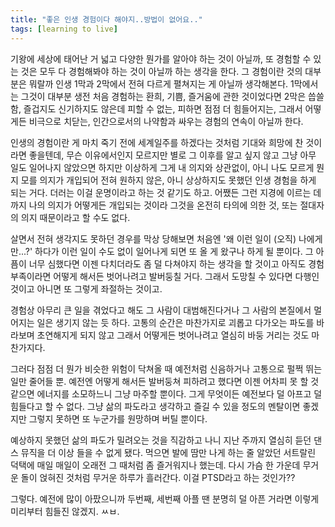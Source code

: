 ```yaml
---
title: "좋은 인생 경험이다 해야지..방법이 없어요.."
tags: [learning to live]
---
```


기왕에 세상에 태어난 거 넓고 다양한 뭔가를 알아야 하는 것이 아닐까, 또 경험할 수 있는 것은 모두 다 경험해봐야 하는 것이 아닐까 하는 생각을 한다. 그 경험이란 것의 대부분은 뭐랄까 인생 1막과 2막에서 전혀 다르게 펼쳐지는 게 아닐까 생각해본다. 1막에서는 그것이 대부분 생전 처음 경험하는 환희, 기쁨, 즐거움에 관한 것이었다면 2막은 씁쓸함, 즐겁지도 신기하지도 않은데 피할 수 없는, 피하면 점점 더 힘들어지는, 그래서 어떻게든 비극으로 치닫는, 인간으로서의 나약함과 싸우는 경험의 연속이 아닐까 한다.

인생의 경험이란 게 마치 죽기 전에 세계일주를 하겠다는 것처럼 기대와 희망에 찬 것이라면 좋을텐데, 무슨 이유에서인지 모르지만 별로 그 이후를 알고 싶지 않고 그냥 아무 일도 일어나지 않았으면 하지만 이상하게 그게 내 의지와 상관없이, 아니 나도 모르게 뭔지 모를 의지가 개입되어 전혀 원하지 않은, 아니 상상하지도 못했던 인생 경험을 하게 되는 거다. 더러는 이걸 운명이라고 하는 것 같기도 하고. 어쨌든 그런 지경에 이르는 데 까지 나의 의지가 어떻게든 개입되는 것이라 그것을 온전히 타의에 의한 것, 또는 절대자의 의지 때문이라고 할 수도 없다.

살면서 전혀 생각지도 못하던 경우를 막상 당해보면 처음엔 '왜 이런 일이 (오직) 나에게만...?' 하다가 이런 일이 수도 없이 일어나게 되면 또 올 게 왔구나 하게 될 뿐이다. 그 아픔이 너무 심했다면 이젠 다치더라도 좀 덜 다쳐야지 하는 생각을 할 것이고 아직도 경험 부족이라면 어떻게 해서든 벗어나려고 발버둥칠 거다. 그래서 도망칠 수 있다면 다행인 것이고 아니면 또 그렇게 좌절하는 것이고. 

경험상 아무리 큰 일을 겪었다고 해도 그 사람이 대범해진다거나 그 사람의 본질에서 멀어지는 일은 생기지 않는 듯 하다. 고통의 순간은 마찬가지로 괴롭고 다가오는 파도를 바라보며 초연해지게 되지 않고 그래서 어떻게든 벗어나려고 열심히 바둥 거리는 것도 마찬가지다. 

그러다 점점 더 뭔가 비슷한 위험이 닥쳐올 때 예전처럼 신음하거나 고통으로 펄쩍 뛰는 일만 줄어들 뿐. 예전엔 어떻게 해서든 발버둥쳐 피하려고 했다면 이젠 어차피 못 할 것 같으면 에너지를 소모하느니 그냥 마주할 뿐이다. 그게 무엇이든 예전보다 덜 아프고 덜 힘들다고 할 수 없다. 그냥 삶의 파도라고 생각하고 즐길 수 있을 정도의 멘탈이면 좋겠지만 그렇지 못하면 또 누군가를 원망하며 버틸 뿐이다.

예상하지 못했던 삶의 파도가 밀려오는 것을 직감하고 나니 지난 주까지 열심히 듣던 댄스 뮤직을 더 이상 들을 수 없게 됐다. 먹으면 발에 땀만 나게 하는 줄 알았던 서트랄린 덕택에 매일 매일이 오래전 그 때처럼 좀 즐거워지나 했는데. 다시 가슴 한 가운데 무거운 돌이 얹혀진 것처럼 무거운 하루가 흘러간다. 이걸 PTSD라고 하는 것인가?? 

그렇다. 예전에 많이 아팠으니까 두번째, 세번째 아플 땐 분명히 덜 아픈 거라면 이렇게 미리부터 힘들진 않겠지. ㅆㅂ.